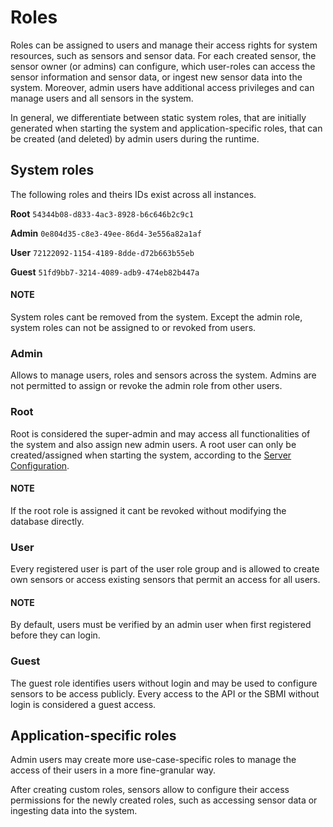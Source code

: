 <a id="ref-roles"></a>

# Roles

Roles can be assigned to users and manage their access rights for system resources, such as sensors and sensor data.
For each created sensor, the sensor owner (or admins) can configure, which user-roles can access the sensor information and sensor data,
or ingest new sensor data into the system. Moreover, admin users have additional access privileges and can manage users and all sensors in the system.

In general, we differentiate between static system roles, that are initially generated when starting the system
and application-specific roles, that can be created (and deleted) by admin users during the runtime.

## System roles

The following roles and theirs IDs exist across all instances.

**Root**
`54344b08-d833-4ac3-8928-b6c646b2c9c1`

**Admin**
`0e804d35-c8e3-49ee-86d4-3e556a82a1af`

**User**
`72122092-1154-4189-8dde-d72b663b55eb`

**Guest**
`51fd9bb7-3214-4089-adb9-474eb82b447a`

#### NOTE
System roles cant be removed from the system. Except the admin role, system roles can not be assigned to or revoked from users.

### Admin

Allows to manage users, roles and sensors across the system. Admins are not permitted to assign or revoke the admin role from other users.

### Root

Root is considered the super-admin and may access all functionalities of the system and also assign new admin users.
A root user can only be created/assigned when starting the system, according to the [Server Configuration](config.md#config).

#### NOTE
If the root role is assigned it cant be revoked without modifying the database directly.

### User

Every registered user is part of the user role group and is allowed to create own sensors or access existing sensors that permit an access for all users.

#### NOTE
By default, users must be verified by an admin user when first registered before they can login.

### Guest

The guest role identifies users without login and may be used to configure sensors to be access publicly.
Every access to the API or the SBMI without login is considered a guest access.

## Application-specific roles

Admin users may create more use-case-specific roles to manage the access of their users in a more fine-granular way.

After creating custom roles, sensors allow to configure their access permissions for the newly created roles, such as
accessing sensor data or ingesting data into the system.
